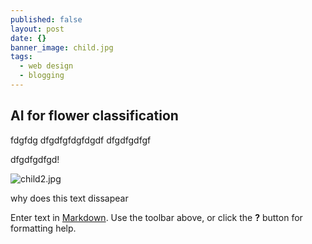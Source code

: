 ```yaml
---
published: false
layout: post
date: {}
banner_image: child.jpg
tags:
  - web design
  - blogging
---
```

## AI for flower classification

fdgfdg
dfgdfgfdgfdgdf
dfgdfgdfgf

dfgdfgdfgd!

![child2.jpg]({{site.baseurl}}/images/posts/child2.jpg)

why does this text dissapear




Enter text in [Markdown](http://daringfireball.net/projects/markdown/). Use the toolbar above, or click the **?** button for formatting help.
